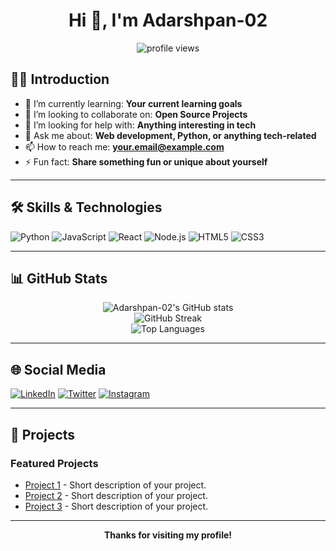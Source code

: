  <!-- Profile README for Adarshpan-02 -->

<h1 align="center">Hi 👋, I'm Adarshpan-02</h1>
<p align="center">
  <img src="https://komarev.com/ghpvc/?username=Adarshpan-02&label=Profile%20views&color=0e75b6&style=flat" alt="profile views"/>
</p>

## 👨‍💻 Introduction
- 🌱 I’m currently learning: **Your current learning goals**
- 👯 I’m looking to collaborate on: **Open Source Projects**
- 🤔 I’m looking for help with: **Anything interesting in tech**
- 💬 Ask me about: **Web development, Python, or anything tech-related**
- 📫 How to reach me: **your.email@example.com**
- ⚡ Fun fact: **Share something fun or unique about yourself**

---

## 🛠️ Skills & Technologies

![Python](https://img.shields.io/badge/Python-3776AB?style=for-the-badge&logo=python&logoColor=white)
![JavaScript](https://img.shields.io/badge/JavaScript-F7DF1E?style=for-the-badge&logo=javascript&logoColor=white)
![React](https://img.shields.io/badge/React-20232A?style=for-the-badge&logo=react&logoColor=61DAFB)
![Node.js](https://img.shields.io/badge/Node.js-339933?style=for-the-badge&logo=nodedotjs&logoColor=white)
![HTML5](https://img.shields.io/badge/HTML5-E34F26?style=for-the-badge&logo=html5&logoColor=white)
![CSS3](https://img.shields.io/badge/CSS3-1572B6?style=for-the-badge&logo=css3&logoColor=white)
<!-- Add or remove skills as needed -->

---

## 📊 GitHub Stats

<p align="center">
  <img src="https://github-readme-stats.vercel.app/api?username=Adarshpan-02&show_icons=true&theme=radical" alt="Adarshpan-02's GitHub stats"/>
  <br/>
  <img src="https://github-readme-streak-stats.herokuapp.com/?user=Adarshpan-02&theme=radical" alt="GitHub Streak"/>
  <br/>
  <img src="https://github-readme-stats.vercel.app/api/top-langs/?username=Adarshpan-02&layout=compact&theme=radical" alt="Top Languages"/>
</p>

---

## 🌐 Social Media

[![LinkedIn](https://img.shields.io/badge/LinkedIn-blue?style=flat&logo=linkedin)](https://linkedin.com/in/yourusername)
[![Twitter](https://img.shields.io/badge/Twitter-blue?style=flat&logo=twitter)](https://twitter.com/yourusername)
[![Instagram](https://img.shields.io/badge/Instagram-E4405F?style=flat&logo=instagram&logoColor=white)](https://instagram.com/yourusername)
<!-- Add more links as needed -->

---

## 🚀 Projects

### Featured Projects
- [Project 1](https://github.com/Adarshpan-02/project1) - Short description of your project.
- [Project 2](https://github.com/Adarshpan-02/project2) - Short description of your project.
- [Project 3](https://github.com/Adarshpan-02/project3) - Short description of your project.
<!-- Add more projects as needed -->

---

<p align="center">
  <b>Thanks for visiting my profile!</b>
</p>
